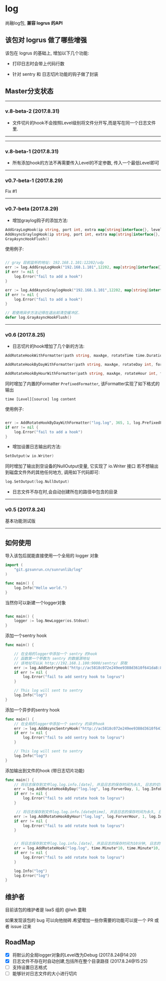 # log

尚融log包, **兼容 logrus 的API**

## 该包对 logrus 做了哪些增强

该包在 logrus 的基础上, 增加以下几个功能:

- 打印日志时会带上代码行数

- 针对 sentry 和 日志切片功能的钩子做了封装

## Master分支状态

--- 

### v.8-beta-2 (2017.8.31)

- 文件切片的hook不会按照Level级别将文件分开写,而是写在同一个日志文件里.

---

--- 

### v.8-beta-1 (2017.8.31)

- 所有添加hook的方法不再需要传入Level的不定参数, 传入一个最低Level即可

---

### v0.7-beta-1 (2017.8.29)

Fix #1

---

### v0.7-beta (2017.8.29)

- 增加graylog钩子的添加方法:

```go
AddGrayLogHook(ip string, port int, extra map[string]interface{}, levels ...Level) error
AddAsyncGraylogHook(ip string, port int, extra map[string]interface{}, levels ...Level) error
GrayAsyncHookFlush()
```

使用例子:

```go

// gray 目前监听的地址: 192.168.1.101:12202/udp
err := log.AddGrayLogHook("192.168.1.101",12202, map[string]interface{}{"service":"my-service"}, log.InfoLevel, log.ErrorLevel)
if err != nil {
    log.Error("fail to add a hook")
}

```

```go 
err := log.AddAsyncGraylogHook("192.168.1.101",12202, map[string]interface{}{"service":"my-service"}, log.InfoLevel, log.ErrorLevel)
if err != nil {
    log.Error("fail to add a hook")
}

// 若使用异步方法记得在退出前清空缓冲区.
defer log.GrayAsyncHookFlush()
```

---

### v0.6 (2017.8.25)

- 日志切片的hook增加了几个新的方法:

```go 
AddRotateHookWithFormatter(path string, maxAge, rotateTime time.Duration, format string, formatter Formatter, levels ...Level) error

AddRotateHookByDayWithFormatter(path string, maxAge, rotateDay int, formatter Formatter, levels ...Level) error

AddRotateHookByHourWithFormatter(path string, maxAge, rotateHour int, formatter Formatter, levels ...Level) error
```

同时增加了内置的Formatter ```PrefixedFormatter```, 该Formatter实现了如下格式的输出

```
time [Level][source] log content
```

使用例子:

```go

err := AddRotateHookByDayWithFormatter("log.log", 365, 1, log.PrefixedFormatter, log.InfoLevel, log.ErrorLevel) 
if err != nil {
    log.Error("fail to add a hook")
}
```

- 增加设置日志输出的方法:

```go
SetOutput(w io.Writer)
```

同时增加了输出到空设备的NullOutput变量, 它实现了 io.Writer 接口
若不想输出到磁盘文件外的其他任何地方, 调用如下代码即可:

```go
log.SetOutput(log.NullOutput)
```

- 日志文件不存在时,会自动创建所在的路径中包含的目录

---

### v0.5 (2017.8.24) 

基本功能测试版

---

## 如何使用

导入该包后就能直接使用一个全局的 logger 对象

```go
import (
    "git.gzsunrun.cn/sunrunlib/log"
)

func main() {
    log.Info("Hello world.")
}
```

当然你可以新建一个logger对象

```go

func main() {
    logger := log.NewLogger(os.Stdout)
}

```

添加一个sentry hook

```go
func main() {

    // 在全局的logger中添加一个 sentry 的hook
    // 函数第一个参数为 sentry 的数据源地址
    // 该地址可以从 http://192.168.1.100:9000/sentry/ 获取
    err := log.AddSentryHook("http://ac5818c072e249ee9388d3610f641da8:815c23ee6cff4bc49b2b83db37144c98@192.168.1.100:9000/4", log.InfoLevel,log.ErrorLevel)
    if err != nil {
        log.Error("fail to add sentry hook to logrus")
    }

    // This log will sent to sentry
    log.Info("log")
}
```

添加一个异步的sentry hook

```go 
func main() {
    // 在全局的logger中添加一个 sentry 的异步hook
    err := log.AddAsyncSentryHook("http://ac5818c072e249ee9388d3610f641da8:815c23ee6cff4bc49b2b83db37144c98@192.168.1.100:9000/4", log.InfoLevel,log.ErrorLevel)
    if err != nil {
        log.Error("fail to add sentry hook to logrus")
    }

    // This log will sent to sentry
    log.Info("log")
}
```


添加输出到文件的hook (带日志切片功能)

```go
func main() {
    // 将日志保存到文件log.log.info.[date], 并且日志的保存时间为永久, 日志的切分频率为1天, 触发的日志级别为 Info 和 Error
	err = log.AddRotateHookByDay("log.log", log.ForverDay, 1, log.InfoLevel, log.ErrorLevel)
    if err != nil {
        log.Error("fail to add rotate hook to logrus")
    }

     // 将日志保存到文件log.log.info.[date@time], 并且日志的保存时间为永久, 日志的切分频率为1小时, 触发的日志级别为 Info 和 Error
    err := log.AddRotateHookByHour("log.log", log.ForverHour, 1, log.InfoLevel, log.ErrorLevel)
    if err != nil {
        log.Error("fail to add rotate hook to logrus")
    }


    // 将日志保存到文件log.log.info.[date], 并且日志的保存时间为10分钟, 日志的切分频率为10分钟, 日志文件的命名格式为 "%Y-%m-%d@%H:%M" 触发的日志级别为 Info 和 Error
    err = log.AddRotateHook("log.log", time.Minute*10, time.Minute*10, "%Y-%m-%d@%H:%M", log.InfoLevel, log.ErrorLevel)
	if err != nil {
		log.Error("fail to add rotate hook to logrus")
	}

    log.Info("log")
    log.Error("log")
}
```

## 维护者 

目前该包的维护者是 IaaS 组的 @lwh 童鞋

如果发现该包的 bug 可以向他抛砖.希望增加一些你需要的功能可以提一个 PR 或者 issue 过来


## RoadMap

- [x] 将默认的全局logger对象的Level改为Debug (2017.8.24@14:20)
- [x] 日志文件不存在时自动创建,包括所在整个目录路径 (2017.8.24@15:25)
- [ ] 支持设置日志格式
- [ ] 能够针对日志文件的大小进行切片
